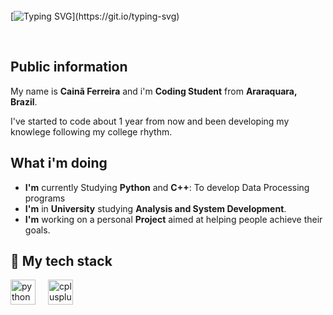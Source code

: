<br>
<br>
<br>

[![Typing SVG](https://readme-typing-svg.herokuapp.com/?color=0290FF&size=35&center=true&vCenter=true&width=1000&lines=Hello+there+👋;)](https://git.io/typing-svg)

<br>


## Public information

My name is **Cainã Ferreira** and i'm **Coding Student** from **Araraquara, Brazil**.

I've started to code about 1 year from now and been developing my knowlege following my college rhythm. 


## What i'm doing
- **I'm** currently Studying **Python** and **C++**: To develop Data Processing programs <br>
- **I'm** in **University** studying **Analysis and System Development**. <br/>
- **I'm** working on a personal **Project** aimed at helping people achieve their goals. <br/>

## 🚀 My tech stack

<p align="left">
<div align="left">
  <img src="https://cdn.jsdelivr.net/gh/devicons/devicon/icons/python/python-original.svg" height="40" alt="python logo"  />
  <img width="12" />
  <img src="https://cdn.jsdelivr.net/gh/devicons/devicon/icons/cplusplus/cplusplus-original.svg" height="40" alt="cplusplus logo"  />
</div>

###
